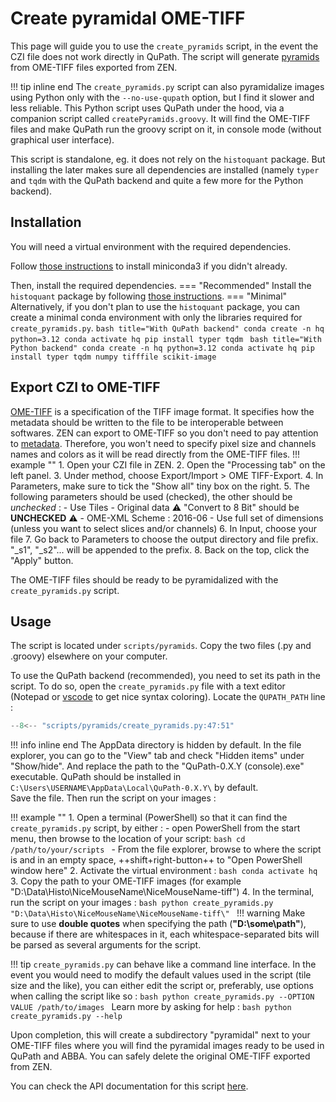 # Create pyramidal OME-TIFF

This page will guide you to use the `create_pyramids` script, in the event the CZI file does not work directly in QuPath. The script will generate [pyramids](tips-formats.md#pyramids) from OME-TIFF files exported from ZEN.

!!! tip inline end
    The `create_pyramids.py` script can also pyramidalize images using Python only with the `--no-use-qupath` option, but I find it slower and less reliable.
This Python script uses QuPath under the hood, via a companion script called `createPyramids.groovy`. It will find the OME-TIFF files and make QuPath run the groovy script on it, in console mode (without graphical user interface).

This script is standalone, eg. it does not rely on the `histoquant` package. But installing the later makes sure all dependencies are installed (namely `typer` and `tqdm` with the QuPath backend and quite a few more for the Python backend).

## Installation
You will need a virtual environment with the required dependencies.

Follow [those instructions](main-getting-started.md#python-virtual-environment-manager-conda) to install miniconda3 if you didn't already.

Then, install the required dependencies.
=== "Recommended"
    Install the `histoquant` package by following [those instructions](main-getting-started.md#installation).
=== "Minimal"
    Alternatively, if you don't plan to use the `histoquant` package, you can create a minimal conda environment with only the libraries required for `create_pyramids.py`.
    ```bash title="With QuPath backend"
    conda create -n hq python=3.12
    conda activate hq
    pip install typer tqdm
    ```
    ```bash title="With Python backend"
    conda create -n hq python=3.12
    conda activate hq
    pip install typer tqdm numpy tifffile scikit-image
    ```
## Export CZI to OME-TIFF
[OME-TIFF](https://ome-model.readthedocs.io/en/stable/ome-tiff/) is a specification of the TIFF image format. It specifies how the metadata should be written to the file to be interoperable between softwares. ZEN can export to OME-TIFF so you don't need to pay attention to [metadata](tips-formats.md#metadata). Therefore, you won't need to specify pixel size and channels names and colors as it will be read directly from the OME-TIFF files.
!!! example ""
    1. Open your CZI file in ZEN.
    2. Open the "Processing tab" on the left panel.
    3. Under method, choose Export/Import > OME TIFF-Export.
    4. In Parameters, make sure to tick the "Show all" tiny box on the right.
    5. The following parameters should be used (checked), the other should be *unchecked* :
        - Use Tiles
        - Original data :warning: "Convert to 8 Bit" should be **UNCHECKED** :warning:
        - OME-XML Scheme : 2016-06
        - Use full set of dimensions (unless you want to select slices and/or channels)
    6. In Input, choose your file
    7. Go back to Parameters to choose the output directory and file prefix. "_s1", "_s2"... will be appended to the prefix.
    8. Back on the top, click the "Apply" button.

The OME-TIFF files should be ready to be pyramidalized with the `create_pyramids.py` script.

## Usage
The script is located under `scripts/pyramids`. Copy the two files (.py and .groovy) elsewhere on your computer.

To use the QuPath backend (recommended), you need to set its path in the script. To do so, open the `create_pyramids.py` file with a text editor (Notepad or [vscode](https://code.visualstudio.com/) to get nice syntax coloring).
Locate the `QUPATH_PATH` line :
``` python linenums="47" hl_lines="2-4"
--8<-- "scripts/pyramids/create_pyramids.py:47:51"
```

!!! info inline end
    The AppData directory is hidden by default. In the file explorer, you can go to the "View" tab and check "Hidden items" under "Show/hide".
And replace the path to the "QuPath-0.X.Y (console).exe" executable. QuPath should be installed in `C:\Users\USERNAME\AppData\Local\QuPath-0.X.Y\` by default.  
Save the file. Then run the script on your images :

!!! example ""
    1. Open a terminal (PowerShell) so that it can find the `create_pyramids.py` script, by either :
        - open PowerShell from the start menu, then browse to the location of your script:
        ```bash
        cd /path/to/your/scripts
        ```
        - From the file explorer, browse to where the script is and in an empty space, ++shift+right-button++ to "Open PowerShell window here"
    2. Activate the virtual environment :
    ```bash
    conda activate hq
    ```
    3. Copy the path to your OME-TIFF images (for example "D:\Data\Histo\NiceMouseName\NiceMouseName-tiff\")
    4. In the terminal, run the script on your images :
    ```bash
    python create_pyramids.py "D:\Data\Histo\NiceMouseName\NiceMouseName-tiff\"
    ```
    !!! warning
        Make sure to use **double quotes** when specifying the path (**"**D:\some\path**"**), because if there are whitespaces in it, each whitespace-separated bits will be parsed as several arguments for the script.

!!! tip
    `create_pyramids.py` can behave like a command line interface. In the event you would need to modify the default values used in the script (tile size and the like), you can either edit the script or, preferably, use options when calling the script like so :
    ```bash
    python create_pyramids.py --OPTION VALUE /path/to/images
    ```
    Learn more by asking for help :
    ```bash
    python create_pyramids.py --help
    ```

Upon completion, this will create a subdirectory "pyramidal" next to your OME-TIFF files where you will find the pyramidal images ready to be used in QuPath and ABBA. You can safely delete the original OME-TIFF exported from ZEN.

You can check the API documentation for this script [here](api-script-pyramids.md).
